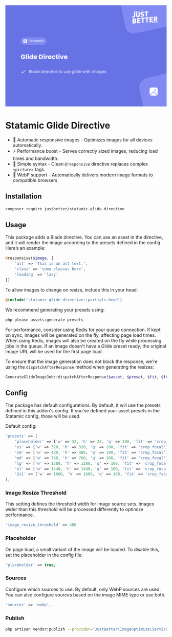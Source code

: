 <a href="https://github.com/justbetter/statamic-glide-directive" title="JustBetter">
    <img src="./art/banner.png" alt="Banner">
</a>

# Statamic Glide Directive

- 🚀 Automatic responsive images - Optimizes images for all devices automatically.
- ⚡ Performance boost - Serves correctly sized images, reducing load times and bandwidth.
- 🧩 Simple syntax - Clean `@responsive` directive replaces complex `<picture>` tags.
- 🔄 WebP support - Automatically delivers modern image formats to compatible browsers.

## Installation

```bash
composer require justbetter/statamic-glide-directive
```

## Usage
This package adds a Blade directive. You can use an asset in the directive, and it will render the image according to the presets defined in the config. Here’s an example:

```php
@responsive($image, [
    'alt' => 'This is an alt text.', 
    'class' => 'some classes here',
    'loading' => 'lazy'
])
```

To allow images to change on resize, include this in your head:
```php
@include('statamic-glide-directive::partials.head')
```

We recommend generating your presets using:
```bash
php please assets:generate-presets
```

For performance, consider using Redis for your queue connection. If kept on sync, images will be generated on the fly, affecting page load times. When using Redis, images will also be created on the fly while processing jobs in the queue. If an image doesn't have a Glide preset ready, the original image URL will be used for the first page load.

To ensure that the image generation does not block the response, we're using the `dispatchAfterResponse` method when generating the resizes:
```php
GenerateGlideImageJob::dispatchAfterResponse($asset, $preset, $fit, $format);
```

## Config
The package has default configurations. By default, it will use the presets defined in this addon's config. If you've defined your asset presets in the Statamic config, those will be used.

Default config:
```php
'presets' => [
    'placeholder' => ['w' => 32, 'h' => 32, 'q' => 100, 'fit' => 'crop_focal'],
    'xs' => ['w' => 320, 'h' => 320, 'q' => 100, 'fit' => 'crop_focal'],
    'sm' => ['w' => 480, 'h' => 480, 'q' => 100, 'fit' => 'crop_focal'],
    'md' => ['w' => 768, 'h' => 768, 'q' => 100, 'fit' => 'crop_focal'],
    'lg' => ['w' => 1280, 'h' => 1280, 'q' => 100, 'fit' => 'crop_focal'],
    'xl' => ['w' => 1440, 'h' => 1440, 'q' => 100, 'fit' => 'crop_focal'],
    '2xl' => ['w' => 1680, 'h' => 1680, 'q' => 100, 'fit' => 'crop_focal'],
],
```

### Image Resize Threshold
This setting defines the threshold width for image source sets. Images wider than this threshold will be processed differently to optimize performance.

```php
'image_resize_threshold' => 480
```

### Placeholder
On page load, a small variant of the image will be loaded. To disable this, set the placeholder in the config file:
```php
'placeholder' => true,
```

### Sources
Configure which sources to use. By default, only WebP sources are used. You can also configure sources based on the image MIME type or use both.
```php
'sources' => 'webp',
```

### Publish
```bash
php artisan vendor:publish --provider="JustBetter\ImageOptimize\ServiceProvider"
```
